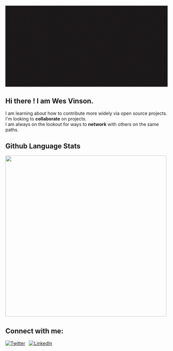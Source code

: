 ![Banner](banner.gif)

## Hi there !  **I am Wes Vinson.**  

I am learning about how to contribute more widely via open source projects.  I'm looking to **collaborate** on projects.  
I am always on the lookout for ways to **network** with others on the same paths. 

## Github Language Stats

<img src="https://github-readme-stats.vercel.app/api/top-langs?username=wvinson43" height=500px width=500px />

##  **Connect with me**:    
<a href="https://twitter.com/Wesley_Vinson38"><img src="https://i.imgur.com/kF9HMpz.png"  alt="Twitter" title="source:imgur.com" width=40px height=40px /></a> &nbsp;
<a href="https://www.linkedin.com/in/wesley-vinson-edd/"><img src="https://i.imgur.com/G7yTDHP.png" alt="LinkedIn" title="source: imgur.com" width=40px height=40px /></a>

<!-- **wvinson43/wvinson43** is a ✨ _special_ ✨ repository because its `README.md` (this file) appears on your GitHub profile.

Here are some ideas to get you started:

- 🔭 I’m currently working on ...
- 🌱 I’m currently learning ...
- 👯 I’m looking to collaborate on ...
- 🤔 I’m looking for help with ...
- 💬 Ask me about ...
- 📫 How to reach me: ...
- 😄 Pronouns: ...
- ⚡ Fun fact: ...
-->
